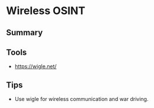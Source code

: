 # Wireless OSINT

## Summary

## Tools

- https://wigle.net/

## Tips

- Use wigle for wireless communication and war driving.
